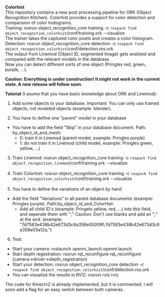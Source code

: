 <b>Colorhist</b> </br>
This repository contains a new post processing pipeline for ORK (Object Recognition Kitchen).
Colorhist provides a support for color detection and comparision of color histograms. </br>
Training: rosrun object_recognition_core training -c `rospack find object_recognition_colorhist`/conf/training.ork --visualize </br>
The trainer takes the captured color pixels and creates a color histogram. </br>
Detection: rosrun object_recognition_core detection -c  `rospack find object_recognition_colorhist`/conf/detection.ros.ork </br>
The output from Linemod (Object ID, segmented Image) gets analized and compared with the relevant models in the database. </br>
Now you can detect different sorts of one object (Pringles red, green, purple, ...).</br>

<b>Caution: Everything is under construction! It might not work in the current state. A new release will follow soon.</b></br>

<b>Tutorial</b> (I asume that you have basic knowledge about ORK and Linemod):</br>
1) Add some objects to your database. Important: You can only use trained objects, not modeled objects (example: blender).</br>

2) You have to define one "parent" model in your database</br>
- You have to add the field "Skip" in your database document. Path: by_object_id_and_mesh: 
  - 0: train it in Linemod (parent model, example: Pringles purple)
  - 1: do not train it in Linemod (child model, example: Pringles green, yellow, ...) </br>

3) Train Linemod: rosrun object_recognition_core training -c `rospack find object_recognition_linemod`/conf/training.ork --visualize </br></br>
4) Train Colorhist: rosrun object_recognition_core training -c `rospack find object_recognition_colorhist`/conf/training.ork --visualize </br></br>
5) You have to define the variations of an object by hand </br>
- Add the field "Variations" in all parent database documents (example: Pringles purple). Path:by_object_id_and_ColorHist:
  - Add all child ID's (example: Pringels yellow, red, ...) into this field, and seperate them with ";"
  Caution: Don't use blanks and add an ";" at the end. (example: "7d7583e438b42e673d3c6a358e00009f;7d7583e438b42e673d3c6a358e03a12a;") </br>
  
6) Test: 
- Start your camera: roslaunch openni_launch openni.launch
- Start depth regestration: rosrun rqt_reconfigure rqt_reconfigure (camera->driver->depth_registration) 
- Start your detection: rosrun object_recognition_core detection -c  `rospack find object_recognition_colorhist`/conf/detection.ros.ork
- You can visualize the results in RVIZ: rosrun rviz rviz </br>

The code for Kinectv2 is already implemented, but it is commented. I will soon add a flag for an easy switch between both cameras.
